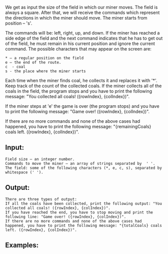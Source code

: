 We get as input the size of the field in which our miner moves. The field is always a square. After that, we will receive the commands which represent the directions in which the miner should move. The miner starts from position – 's'. 

The commands will be: left, right, up, and down. If the miner has reached a side edge of the field and the next command indicates that he has to get out of the field, he must remain in his current position and ignore the current command. The possible characters that may appear on the screen are:

	* – a regular position on the field
	e – the end of the route.
	c  - coal
	s - the place where the miner starts

Each time when the miner finds coal, he collects it and replaces it with '*'. Keep track of the count of the collected coals. If the miner collects all of the coals in the field, the program stops and you have to print the following message: "You collected all coals! ({rowIndex}, {colIndex})".

If the miner steps at 'e' the game is over (the program stops) and you have to print the following message: "Game over! ({rowIndex}, {colIndex})".

If there are no more commands and none of the above cases had happened, you have to print the following message: "{remainingCoals} coals left. ({rowIndex}, {colIndex})".

## Input:

	Field size – an integer number.
	Commands to move the miner – an array of strings separated by  ' '.
	The field: some of the following characters (*, e, c, s), separated by whitespace (' ').

## Output:

	There are three types of output:
	If all the coals have been collected, print the following output: "You collected all coals! ({rowIndex}, {colIndex})".
	If you have reached the end, you have to stop moving and print the following line: "Game over! ({rowIndex}, {colIndex})".
	If there are no more commands and none of the above cases had happened, you have to print the following message: "{totalCoals} coals left. ({rowIndex}, {colIndex})".

## Examples:

